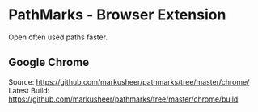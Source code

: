 # PathMarks - Browser Extension

Open often used paths faster.

## Google Chrome

Source: https://github.com/markusheer/pathmarks/tree/master/chrome/
Latest Build: https://github.com/markusheer/pathmarks/tree/master/chrome/build
